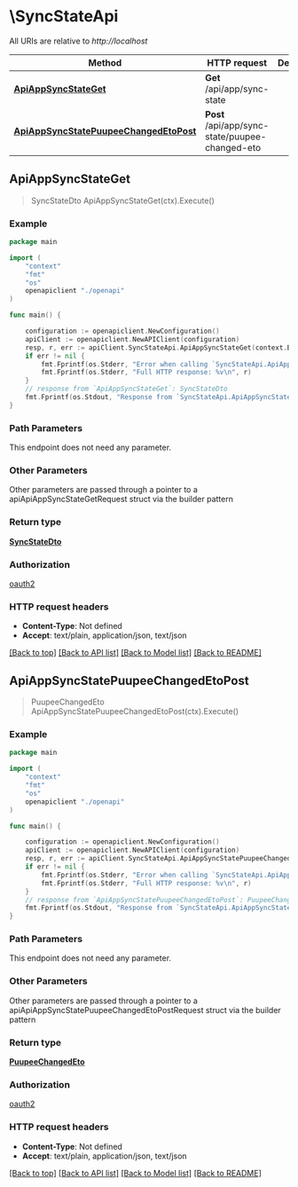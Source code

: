 # \SyncStateApi

All URIs are relative to *http://localhost*

Method | HTTP request | Description
------------- | ------------- | -------------
[**ApiAppSyncStateGet**](SyncStateApi.md#ApiAppSyncStateGet) | **Get** /api/app/sync-state | 
[**ApiAppSyncStatePuupeeChangedEtoPost**](SyncStateApi.md#ApiAppSyncStatePuupeeChangedEtoPost) | **Post** /api/app/sync-state/puupee-changed-eto | 



## ApiAppSyncStateGet

> SyncStateDto ApiAppSyncStateGet(ctx).Execute()



### Example

```go
package main

import (
    "context"
    "fmt"
    "os"
    openapiclient "./openapi"
)

func main() {

    configuration := openapiclient.NewConfiguration()
    apiClient := openapiclient.NewAPIClient(configuration)
    resp, r, err := apiClient.SyncStateApi.ApiAppSyncStateGet(context.Background()).Execute()
    if err != nil {
        fmt.Fprintf(os.Stderr, "Error when calling `SyncStateApi.ApiAppSyncStateGet``: %v\n", err)
        fmt.Fprintf(os.Stderr, "Full HTTP response: %v\n", r)
    }
    // response from `ApiAppSyncStateGet`: SyncStateDto
    fmt.Fprintf(os.Stdout, "Response from `SyncStateApi.ApiAppSyncStateGet`: %v\n", resp)
}
```

### Path Parameters

This endpoint does not need any parameter.

### Other Parameters

Other parameters are passed through a pointer to a apiApiAppSyncStateGetRequest struct via the builder pattern


### Return type

[**SyncStateDto**](SyncStateDto.md)

### Authorization

[oauth2](../README.md#oauth2)

### HTTP request headers

- **Content-Type**: Not defined
- **Accept**: text/plain, application/json, text/json

[[Back to top]](#) [[Back to API list]](../README.md#documentation-for-api-endpoints)
[[Back to Model list]](../README.md#documentation-for-models)
[[Back to README]](../README.md)


## ApiAppSyncStatePuupeeChangedEtoPost

> PuupeeChangedEto ApiAppSyncStatePuupeeChangedEtoPost(ctx).Execute()



### Example

```go
package main

import (
    "context"
    "fmt"
    "os"
    openapiclient "./openapi"
)

func main() {

    configuration := openapiclient.NewConfiguration()
    apiClient := openapiclient.NewAPIClient(configuration)
    resp, r, err := apiClient.SyncStateApi.ApiAppSyncStatePuupeeChangedEtoPost(context.Background()).Execute()
    if err != nil {
        fmt.Fprintf(os.Stderr, "Error when calling `SyncStateApi.ApiAppSyncStatePuupeeChangedEtoPost``: %v\n", err)
        fmt.Fprintf(os.Stderr, "Full HTTP response: %v\n", r)
    }
    // response from `ApiAppSyncStatePuupeeChangedEtoPost`: PuupeeChangedEto
    fmt.Fprintf(os.Stdout, "Response from `SyncStateApi.ApiAppSyncStatePuupeeChangedEtoPost`: %v\n", resp)
}
```

### Path Parameters

This endpoint does not need any parameter.

### Other Parameters

Other parameters are passed through a pointer to a apiApiAppSyncStatePuupeeChangedEtoPostRequest struct via the builder pattern


### Return type

[**PuupeeChangedEto**](PuupeeChangedEto.md)

### Authorization

[oauth2](../README.md#oauth2)

### HTTP request headers

- **Content-Type**: Not defined
- **Accept**: text/plain, application/json, text/json

[[Back to top]](#) [[Back to API list]](../README.md#documentation-for-api-endpoints)
[[Back to Model list]](../README.md#documentation-for-models)
[[Back to README]](../README.md)

